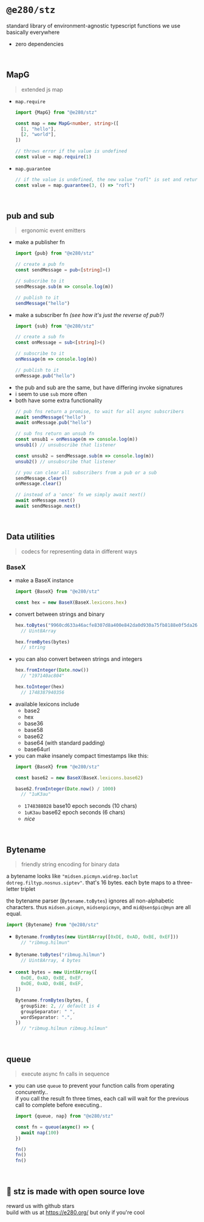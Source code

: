 
# `@e280/stz`
standard library of environment-agnostic typescript functions we use basically everywhere
- zero dependencies

<br/>

## MapG
> extended js map
- `map.require`
  ```ts
  import {MapG} from "@e280/stz"

  const map = new MapG<number, string>([
    [1, "hello"],
    [2, "world"],
  ])

  // throws error if the value is undefined
  const value = map.require(1)
  ```
- `map.guarantee`
  ```ts
  // if the value is undefined, the new value "rofl" is set and returned
  const value = map.guarantee(3, () => "rofl")
  ```

<br/>

## pub and sub
> ergonomic event emitters
- make a publisher fn
  ```ts
  import {pub} from "@e280/stz"

  // create a pub fn
  const sendMessage = pub<[string]>()

  // subscribe to it
  sendMessage.sub(m => console.log(m))

  // publish to it
  sendMessage("hello")
  ```
- make a subscriber fn *(see how it's just the reverse of pub?)*
  ```ts
  import {sub} from "@e280/stz"

  // create a sub fn
  const onMessage = sub<[string]>()

  // subscribe to it
  onMessage(m => console.log(m))

  // publish to it
  onMessage.pub("hello")
  ```
- the pub and sub are the same, but have differing invoke signatures
- i seem to use `sub` more often
- both have some extra functionality
  ```ts
  // pub fns return a promise, to wait for all async subscribers
  await sendMessage("hello")
  await onMessage.pub("hello")

  // sub fns return an unsub fn
  const unsub1 = onMessage(m => console.log(m))
  unsub1() // unsubscribe that listener

  const unsub2 = sendMessage.sub(m => console.log(m))
  unsub2() // unsubscribe that listener

  // you can clear all subscribers from a pub or a sub
  sendMessage.clear()
  onMessage.clear()

  // instead of a 'once' fn we simply await next()
  await onMessage.next()
  await sendMessage.next()
  ```

<br/>

## Data utilities
> codecs for representing data in different ways

### BaseX
- make a BaseX instance
  ```ts
  import {BaseX} from "@e280/stz"

  const hex = new BaseX(BaseX.lexicons.hex)
  ```
- convert between strings and binary
  ```ts
  hex.toBytes("9960cd633a46acfe8307d8a400e842da0d930a75fb8188e0f5da264e4b6b4e5b")
    // Uint8Array

  hex.fromBytes(bytes)
    // string
  ```
- you can also convert between strings and integers
  ```ts
  hex.fromInteger(Date.now())
    // "197140ac804"

  hex.toInteger(hex)
    // 1748387940356
  ```
- available lexicons include
	- base2
	- hex
	- base36
	- base58
	- base62
	- base64 (with standard padding)
	- base64url
- you can make insanely compact timestamps like this:
  ```ts
  import {BaseX} from "@e280/stz"

  const base62 = new BaseX(BaseX.lexicons.base62)

  base62.fromInteger(Date.now() / 1000)
    // "1uK3au"
  ```
  - `1748388028` base10 epoch seconds (10 chars)
  - `1uK3au` base62 epoch seconds (6 chars)
  - *nice*

<br/>

## Bytename
> friendly string encoding for binary data

a bytename looks like `"midsen.picmyn.widrep.baclut dotreg.filtyp.nosnus.siptev"`. that's 16 bytes. each byte maps to a three-letter triplet

the bytename parser (`Bytename.toBytes`) ignores all non-alphabetic characters. thus `midsen.picmyn`, `midsenpicmyn`, and `mid@sen$pic@myn` are all equal.

```ts
import {Bytename} from "@e280/stz"
```
- ```ts
  Bytename.fromBytes(new Uint8Array([0xDE, 0xAD, 0xBE, 0xEF]))
    // "ribmug.hilmun"
  ```
- ```ts
  Bytename.toBytes("ribmug.hilmun")
    // Uint8Array, 4 bytes
  ```
- ```ts
  const bytes = new Uint8Array([
    0xDE, 0xAD, 0xBE, 0xEF,
    0xDE, 0xAD, 0xBE, 0xEF,
  ])

  Bytename.fromBytes(bytes, {
    groupSize: 2, // default is 4
    groupSeparator: " ",
    wordSeparator: ".",
  })
    // "ribmug.hilmun ribmug.hilmun"
  ```

<br/>

## queue
> execute async fn calls in sequence

- you can use `queue` to prevent your function calls from operating concurently..  
    if you call the result fn three times, each call will wait for the previous call to complete before executing..
    ```ts
    import {queue, nap} from "@e280/stz"

    const fn = queue(async() => {
      await nap(100)
    })

    fn()
    fn()
    fn()
    ```

<br/>

## 💖 stz is made with open source love
reward us with github stars  
build with us at https://e280.org/ but only if you're cool  

